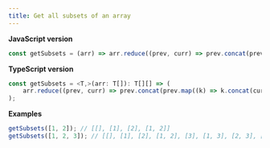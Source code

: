 ```yaml
---
title: Get all subsets of an array
---
```


**JavaScript version**

```js
const getSubsets = (arr) => arr.reduce((prev, curr) => prev.concat(prev.map((k) => k.concat(curr))), [[]]);
```

**TypeScript version**

```js
const getSubsets = <T,>(arr: T[]): T[][] => (
    arr.reduce((prev, curr) => prev.concat(prev.map((k) => k.concat(curr))), [[]] as T[][])
);
```

**Examples**

```js
getSubsets([1, 2]); // [[], [1], [2], [1, 2]]
getSubsets([1, 2, 3]); // [[], [1], [2], [1, 2], [3], [1, 3], [2, 3], [1, 2, 3]]
```
